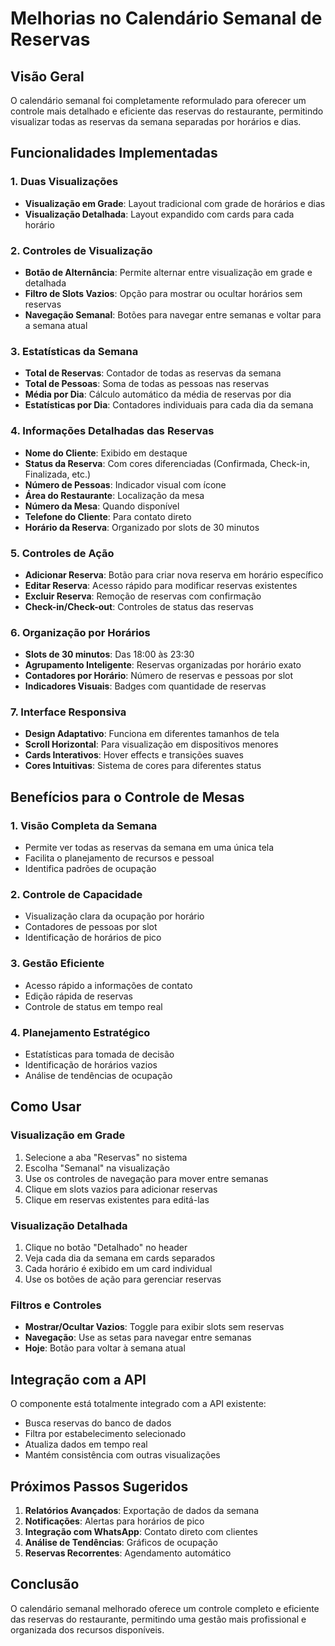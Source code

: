 # Melhorias no Calendário Semanal de Reservas

## Visão Geral
O calendário semanal foi completamente reformulado para oferecer um controle mais detalhado e eficiente das reservas do restaurante, permitindo visualizar todas as reservas da semana separadas por horários e dias.

## Funcionalidades Implementadas

### 1. Duas Visualizações
- **Visualização em Grade**: Layout tradicional com grade de horários e dias
- **Visualização Detalhada**: Layout expandido com cards para cada horário

### 2. Controles de Visualização
- **Botão de Alternância**: Permite alternar entre visualização em grade e detalhada
- **Filtro de Slots Vazios**: Opção para mostrar ou ocultar horários sem reservas
- **Navegação Semanal**: Botões para navegar entre semanas e voltar para a semana atual

### 3. Estatísticas da Semana
- **Total de Reservas**: Contador de todas as reservas da semana
- **Total de Pessoas**: Soma de todas as pessoas nas reservas
- **Média por Dia**: Cálculo automático da média de reservas por dia
- **Estatísticas por Dia**: Contadores individuais para cada dia da semana

### 4. Informações Detalhadas das Reservas
- **Nome do Cliente**: Exibido em destaque
- **Status da Reserva**: Com cores diferenciadas (Confirmada, Check-in, Finalizada, etc.)
- **Número de Pessoas**: Indicador visual com ícone
- **Área do Restaurante**: Localização da mesa
- **Número da Mesa**: Quando disponível
- **Telefone do Cliente**: Para contato direto
- **Horário da Reserva**: Organizado por slots de 30 minutos

### 5. Controles de Ação
- **Adicionar Reserva**: Botão para criar nova reserva em horário específico
- **Editar Reserva**: Acesso rápido para modificar reservas existentes
- **Excluir Reserva**: Remoção de reservas com confirmação
- **Check-in/Check-out**: Controles de status das reservas

### 6. Organização por Horários
- **Slots de 30 minutos**: Das 18:00 às 23:30
- **Agrupamento Inteligente**: Reservas organizadas por horário exato
- **Contadores por Horário**: Número de reservas e pessoas por slot
- **Indicadores Visuais**: Badges com quantidade de reservas

### 7. Interface Responsiva
- **Design Adaptativo**: Funciona em diferentes tamanhos de tela
- **Scroll Horizontal**: Para visualização em dispositivos menores
- **Cards Interativos**: Hover effects e transições suaves
- **Cores Intuitivas**: Sistema de cores para diferentes status

## Benefícios para o Controle de Mesas

### 1. Visão Completa da Semana
- Permite ver todas as reservas da semana em uma única tela
- Facilita o planejamento de recursos e pessoal
- Identifica padrões de ocupação

### 2. Controle de Capacidade
- Visualização clara da ocupação por horário
- Contadores de pessoas por slot
- Identificação de horários de pico

### 3. Gestão Eficiente
- Acesso rápido a informações de contato
- Edição rápida de reservas
- Controle de status em tempo real

### 4. Planejamento Estratégico
- Estatísticas para tomada de decisão
- Identificação de horários vazios
- Análise de tendências de ocupação

## Como Usar

### Visualização em Grade
1. Selecione a aba "Reservas" no sistema
2. Escolha "Semanal" na visualização
3. Use os controles de navegação para mover entre semanas
4. Clique em slots vazios para adicionar reservas
5. Clique em reservas existentes para editá-las

### Visualização Detalhada
1. Clique no botão "Detalhado" no header
2. Veja cada dia da semana em cards separados
3. Cada horário é exibido em um card individual
4. Use os botões de ação para gerenciar reservas

### Filtros e Controles
- **Mostrar/Ocultar Vazios**: Toggle para exibir slots sem reservas
- **Navegação**: Use as setas para navegar entre semanas
- **Hoje**: Botão para voltar à semana atual

## Integração com a API
O componente está totalmente integrado com a API existente:
- Busca reservas do banco de dados
- Filtra por estabelecimento selecionado
- Atualiza dados em tempo real
- Mantém consistência com outras visualizações

## Próximos Passos Sugeridos
1. **Relatórios Avançados**: Exportação de dados da semana
2. **Notificações**: Alertas para horários de pico
3. **Integração com WhatsApp**: Contato direto com clientes
4. **Análise de Tendências**: Gráficos de ocupação
5. **Reservas Recorrentes**: Agendamento automático

## Conclusão
O calendário semanal melhorado oferece um controle completo e eficiente das reservas do restaurante, permitindo uma gestão mais profissional e organizada dos recursos disponíveis.

